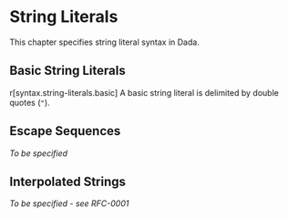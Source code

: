# String Literals

This chapter specifies string literal syntax in Dada.

## Basic String Literals

r[syntax.string-literals.basic]
A basic string literal is delimited by double quotes (`"`).

## Escape Sequences

*To be specified*

## Interpolated Strings

*To be specified - see RFC-0001*